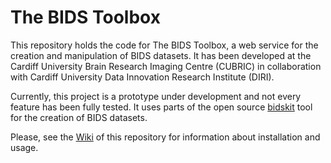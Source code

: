 # The BIDS Toolbox

This repository holds the code for The BIDS Toolbox, a web service for the creation and manipulation of BIDS datasets. It has been developed at the Cardiff University Brain Research Imaging Centre (CUBRIC) in collaboration with Cardiff University Data Innovation Research Institute (DIRI).

Currently, this project is a prototype under development and not every feature has been fully tested. It uses parts of the open source [bidskit](https://github.com/jmtyszka/bidskit) tool for the creation of BIDS datasets.


Please, see the [Wiki](https://github.com/ulopeznovoa/bids-toolbox/wiki) of this repository for information about installation and usage. 
